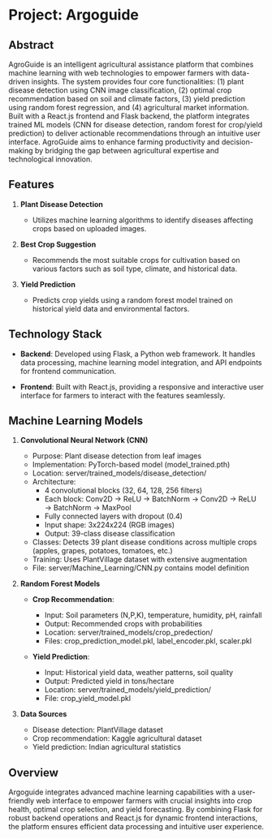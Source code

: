 # Project: Argoguide

## Abstract

AgroGuide is an intelligent agricultural assistance platform that combines machine learning with web technologies to empower farmers with data-driven insights. The system provides four core functionalities: (1) plant disease detection using CNN image classification, (2) optimal crop recommendation based on soil and climate factors, (3) yield prediction using random forest regression, and (4) agricultural market information. Built with a React.js frontend and Flask backend, the platform integrates trained ML models (CNN for disease detection, random forest for crop/yield prediction) to deliver actionable recommendations through an intuitive user interface. AgroGuide aims to enhance farming productivity and decision-making by bridging the gap between agricultural expertise and technological innovation.

## Features

1. **Plant Disease Detection**
   - Utilizes machine learning algorithms to identify diseases affecting crops based on uploaded images.

2. **Best Crop Suggestion**
   - Recommends the most suitable crops for cultivation based on various factors such as soil type, climate, and historical data.

3. **Yield Prediction**
   - Predicts crop yields using a random forest model trained on historical yield data and environmental factors.

## Technology Stack

- **Backend**: Developed using Flask, a Python web framework. It handles data processing, machine learning model integration, and API endpoints for frontend communication.
  
- **Frontend**: Built with React.js, providing a responsive and interactive user interface for farmers to interact with the features seamlessly.

## Machine Learning Models

1. **Convolutional Neural Network (CNN)**
   - Purpose: Plant disease detection from leaf images
   - Implementation: PyTorch-based model (model_trained.pth)
   - Location: server/trained_models/disease_detection/
   - Architecture:
     * 4 convolutional blocks (32, 64, 128, 256 filters)
     * Each block: Conv2D → ReLU → BatchNorm → Conv2D → ReLU → BatchNorm → MaxPool
     * Fully connected layers with dropout (0.4)
     * Input shape: 3x224x224 (RGB images)
     * Output: 39-class disease classification
   - Classes: Detects 39 plant disease conditions across multiple crops (apples, grapes, potatoes, tomatoes, etc.)
   - Training: Uses PlantVillage dataset with extensive augmentation
   - File: server/Machine_Learning/CNN.py contains model definition

2. **Random Forest Models**
   - **Crop Recommendation**:
     - Input: Soil parameters (N,P,K), temperature, humidity, pH, rainfall
     - Output: Recommended crops with probabilities
     - Location: server/trained_models/crop_predection/
     - Files: crop_prediction_model.pkl, label_encoder.pkl, scaler.pkl
   
   - **Yield Prediction**:
     - Input: Historical yield data, weather patterns, soil quality
     - Output: Predicted yield in tons/hectare
     - Location: server/trained_models/yield_prediction/
     - File: crop_yield_model.pkl

3. **Data Sources**
   - Disease detection: PlantVillage dataset
   - Crop recommendation: Kaggle agricultural dataset
   - Yield prediction: Indian agricultural statistics

## Overview

Argoguide integrates advanced machine learning capabilities with a user-friendly web interface to empower farmers with crucial insights into crop health, optimal crop selection, and yield forecasting. By combining Flask for robust backend operations and React.js for dynamic frontend interactions, the platform ensures efficient data processing and intuitive user experience.

